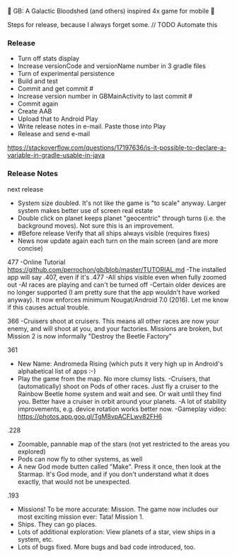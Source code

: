 :tada: GB: A Galactic Bloodshed (and others) inspired 4x game for mobile :tada:

Steps for release, because I always forget some. // TODO Automate this

### Release
- Turn off stats display
- Increase versionCode and versionName number in 3 gradle files
- Turn of experimental persistence
- Build and test
- Commit and get commit #
- Increase version number in GBMainActivity to last commit #
- Commit again
- Create AAB
- Upload that to Android Play
- Write release notes in e-mail. Paste those into Play
- Release and send e-mail

https://stackoverflow.com/questions/17197636/is-it-possible-to-declare-a-variable-in-gradle-usable-in-java

### Release Notes

next release
- System size doubled. It's not like the game is "to scale" anyway. Larger system makes better use of screen real estate
- Double click on planet keeps planet "geocentric" through turns (i.e. the background moves). Not sure this is an improvement.
- #Before release Verify that all ships always visible (requires fixes)
- News now update again each turn on the main screen (and are more concise)

477
-Online Tutorial https://github.com/perrochon/gb/blob/master/TUTORIAL.md
-The installed app will say .407, even if it's .477
-All ships visible even when fully zoomed out
-AI races are playing and can't be turned off
-Certain older devices are no longer supported (I am pretty sure that the app wouldn't have worked anyway). It now enforces minimum Nougat/Android 7.0 (2016). Let me know if this causes actual trouble.
 
366
-Cruisers shoot at cruisers. This means all other races are now your enemy, and will shoot  at you, and your factories. Missions are broken, but Mission 2 is now informally "Destroy the Beetle Factory"

361
- New Name: Andromeda Rising (which puts it very high up in Android's alphabetical list of apps :-)
- Play the game from the map. No more clumsy lists.
-Cruisers, that (automatically) shoot on Pods of other races. Just fly a cruiser to the Rainbow Beetle home system and wait and see. Or wait until they find you. Better have a cruiser in orbit around your planets.
-A lot of stability improvements, e.g. device rotation works better now. 
-Gameplay video: https://photos.app.goo.gl/TgM8vpACFLwv82FH6

.228
- Zoomable, pannable map of the stars (not yet restricted to the areas you explored)
- Pods can now fly to other systems, as well
- A new God mode butten called "Make". Press it once, then look at the Starmap. It's God mode, and if you don't understand what it does exactly, that would not be unexpected.

.193
- Missions! To be more accurate: Mission. The game now includes our most exciting mission ever: Tata! Mission 1. 
- Ships. They can go places.
- Lots of additional exploration: View planets of a star, view ships in a system, etc.
- Lots of bugs fixed. More bugs and bad code introduced, too.